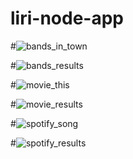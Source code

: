 # liri-node-app

#![bands_in_town](https://user-images.githubusercontent.com/43226353/50038559-1767b180-ffe7-11e8-9c72-a8f143476eb3.png)

#![bands_results](https://user-images.githubusercontent.com/43226353/50038567-23ec0a00-ffe7-11e8-809d-59367f3108c5.png)

#![movie_this](https://user-images.githubusercontent.com/43226353/50038568-2a7a8180-ffe7-11e8-9053-edbe5ab6f9d7.png)

#![movie_results](https://user-images.githubusercontent.com/43226353/50038570-2e0e0880-ffe7-11e8-8b67-fa1e35550d1c.png)

#![spotify_song](https://user-images.githubusercontent.com/43226353/50038572-3108f900-ffe7-11e8-81db-9f6be82f1f25.png)

#![spotify_results](https://user-images.githubusercontent.com/43226353/50038574-3403e980-ffe7-11e8-8ed9-1f1d8517a4e8.png)